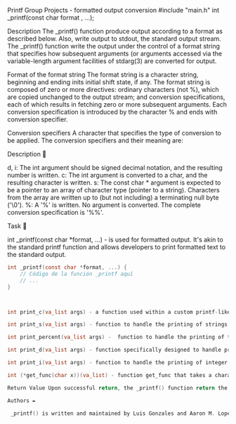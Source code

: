  Printf Group Projects  - formatted output conversion #include "main.h" int _printf(const char format , ...);

Description The _printf() function produce output according to a format as described below. Also, write output to stdout, the standard output stream. The _printf() function write the output under the control of a format string that specifies how subsequent arguments (or arguments accessed via the variable-length argument facilities of stdarg(3) are converted for output.

Format of the format string The format string is a character string, beginning and ending inits initial shift state, if any. The format string is composed of zero or more directives: ordinary characters (not %), which are copied unchanged to the output stream; and conversion specifications, each of which results in fetching zero or more subsequent arguments. Each conversion specification is introduced by the character % and ends with conversion specifier.

Conversion specifiers A character that specifies the type of conversion to be applied. The conversion specifiers and their meaning are:

Description 💬

d, i: The int argument should be signed decimal notation, and the resulting number is written.
c: The int argument is converted to a char, and the resulting character is written.
s: The const char * argument is expected to be a pointer to an array of character type (pointer to a string). Characters from the array are written up to (but not including) a terminating null byte ('\0').
%: A '%' is written. No argument is converted. The complete conversion specification is '%%'.

Task 📃

int _printf(const char *format, ...) - is used for formatted output. It's akin to the standard printf function and allows developers to print formatted text to the standard output.

```c
int _printf(const char *format, ...) {
    // Código de la función _printf aquí
    // ...
}



int print_c(va_list args) - a function used within a custom printf-like function to handle the printing of a single character specifier, often denoted by %c in the format string.

int print_s(va_list args) - function to handle the printing of strings, often denoted by the %s specifier in the format string.

int print_percent(va_list args) -  function to handle the printing of the literal % character, typically denoted by %% in the format string.

int print_d(va_list args) - function specifically designed to handle printing decimal integers, often associated with the %d specifier in the format string.

int print_i(va_list args) - function to handle the printing of integer values, similar to the %i specifier in the format string.

int (*get_func(char x))(va_list) - function get_func that takes a character x as an argument and returns a pointer to a function that takes a va_list as an argument and returns an integer.

Return Value Upon successful return, the _printf() function return the number of characters printed (excluding the null byte used to end output to strings). If an output error is encountered, a negative value is returned.

Authors ✒️

 _printf() is written and maintained by Luis Gonzales and Aaron M. Lopez.
